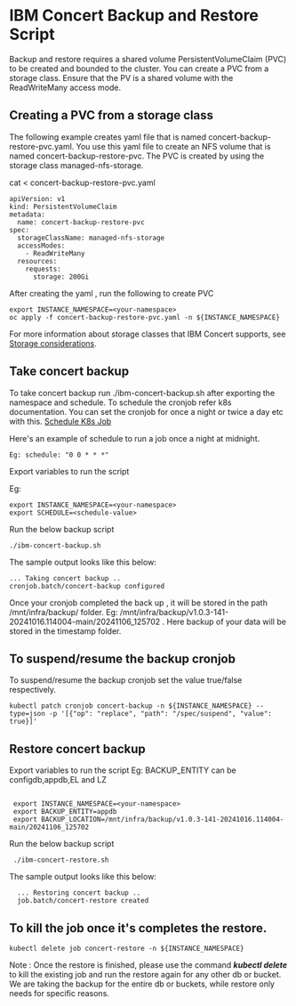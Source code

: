 
# IBM  Concert Backup and Restore Script
Backup and restore requires a shared volume PersistentVolumeClaim (PVC) to be created and bounded to the cluster. You can create a PVC from a storage class. Ensure that the PV is a shared volume with the ReadWriteMany access mode.

## Creating a PVC from a storage class
The following example creates yaml file that is named concert-backup-restore-pvc.yaml. You use this yaml file to create an NFS volume that is named concert-backup-restore-pvc. The PVC is created by using the storage class managed-nfs-storage.

cat <<EOF > concert-backup-restore-pvc.yaml

```
apiVersion: v1
kind: PersistentVolumeClaim
metadata:
  name: concert-backup-restore-pvc 
spec:
  storageClassName: managed-nfs-storage 
  accessModes:
    - ReadWriteMany
  resources:
    requests:
      storage: 200Gi
```

After creating the yaml , run the following to create PVC 

```
export INSTANCE_NAMESPACE=<your-namespace>
oc apply -f concert-backup-restore-pvc.yaml -n ${INSTANCE_NAMESPACE}
```

For more information about storage classes that IBM Concert supports, see [Storage considerations](https://www.ibm.com/docs/en/concert?topic=requirements-storage-considerations).

## Take concert backup

To take concert backup run ./ibm-concert-backup.sh after exporting the namespace and schedule. To schedule the cronjob refer k8s documentation. You can set the cronjob for once a night or twice a day etc with this. [Schedule K8s Job](https://kubernetes.io/docs/concepts/workloads/controllers/cron-jobs/#writing-a-cronjob-spec)

Here's an example of schedule to run a job once a night at midnight. 

```
Eg: schedule: "0 0 * * *"
```

Export variables to run the script

Eg: 

```
export INSTANCE_NAMESPACE=<your-namespace>
export SCHEDULE=<schedule-value>
```

Run the below backup script 

```
./ibm-concert-backup.sh

```

The sample output looks like this below: 

```
... Taking concert backup ..
cronjob.batch/concert-backup configured
```

Once your cronjob completed the back up , it will be stored in the path /mnt/infra/backup/ folder. 
Eg: /mnt/infra/backup/v1.0.3-141-20241016.114004-main/20241106_125702 . Here backup of your data  will be stored in the timestamp folder. 


## To suspend/resume the backup cronjob
To suspend/resume the backup cronjob set the value true/false respectively. 

```
kubectl patch cronjob concert-backup -n ${INSTANCE_NAMESPACE} --type=json -p '[{"op": "replace", "path": "/spec/suspend", "value": true}]'
```

## Restore concert backup

Export variables to run the script
Eg: 
BACKUP_ENTITY can be configdb,appdb,EL and LZ

```

 export INSTANCE_NAMESPACE=<your-namespace>
 export BACKUP_ENTITY=appdb
 export BACKUP_LOCATION=/mnt/infra/backup/v1.0.3-141-20241016.114004-main/20241106_125702

```

Run the below backup script 
```
 ./ibm-concert-restore.sh
```

The sample output looks like this below: 
```
  ... Restoring concert backup ..
  job.batch/concert-restore created
```


## To kill the job once it's completes the restore. 

```
kubectl delete job concert-restore -n ${INSTANCE_NAMESPACE}
```
Note : Once the restore is finished, please use the command __*kubectl delete*__ to kill the existing job and run the restore again for any other db or bucket. We are taking the backup for the entire db or buckets, while restore only needs for specific reasons. 




